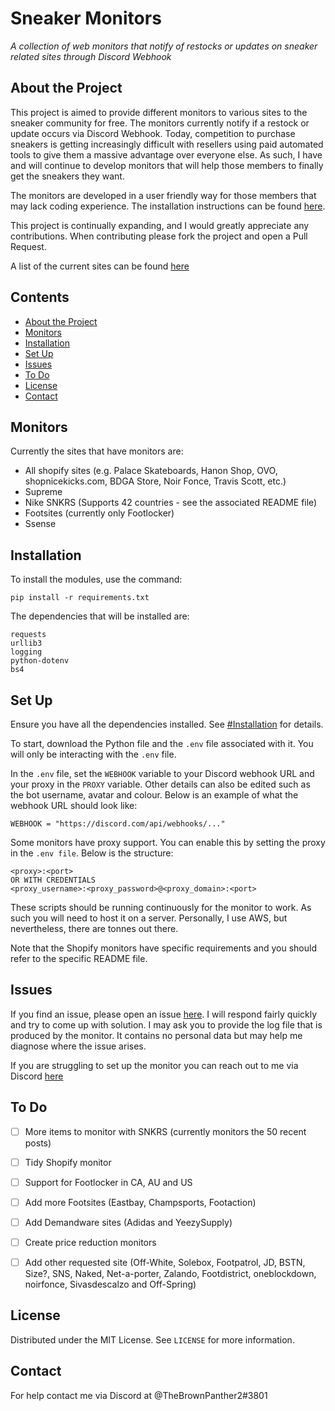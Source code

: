 # Sneaker Monitors
*A collection of web monitors that notify of restocks or updates on sneaker related sites through Discord Webhook*

## About the Project
This project is aimed to provide different monitors to various sites to the sneaker community for free. 
The monitors currently notify if a restock or update occurs via Discord Webhook.
Today, competition to purchase sneakers is getting increasingly difficult with resellers using paid automated tools to give them a massive advantage over everyone else.
As such, I have and will continue to develop monitors that will help those members to finally get the sneakers they want.

The monitors are developed in a user friendly way for those members that may lack coding experience.
The installation instructions can be found [here](#installation). 

This project is continually expanding, and I would greatly appreciate any contributions. 
When contributing please fork the project and open a Pull Request.

A list of the current sites can be found [here](#monitors)

## Contents
* [About the Project](#about-the-project)
* [Monitors](#monitors)
* [Installation](#installation)
* [Set Up](#set-up)
* [Issues](#issues)
* [To Do](#to-do)
* [License](#license)
* [Contact](#contact)

## Monitors 

Currently the sites that have monitors are:
- All shopify sites (e.g. Palace Skateboards, Hanon Shop, OVO, shopnicekicks.com, BDGA Store, Noir Fonce, Travis Scott, etc.)
- Supreme
- Nike SNKRS (Supports 42 countries - see the associated README file)
- Footsites (currently only Footlocker)
- Ssense

## Installation
To install the modules, use the command:
```
pip install -r requirements.txt
```

The dependencies that will be installed are:
```
requests
urllib3
logging
python-dotenv
bs4
```

## Set Up

Ensure you have all the dependencies installed. See [#Installation](#installation) for details.

To start, download the Python file and the ```.env``` file associated with it.
You will only be interacting with the ```.env``` file.

In the ```.env``` file, set the ```WEBHOOK``` variable to your Discord webhook URL and your proxy in the ```PROXY``` variable.
Other details can also be edited such as the bot username, avatar and colour.
Below is an example of what the webhook URL should look like:
```
WEBHOOK = "https://discord.com/api/webhooks/..."
```

Some monitors have proxy support. You can enable this by setting the proxy in the ```.env file```.
Below is the structure:
```
<proxy>:<port>
OR WITH CREDENTIALS
<proxy_username>:<proxy_password>@<proxy_domain>:<port>
```

These scripts should be running continuously for the monitor to work.
As such you will need to host it on a server.
Personally, I use AWS, but nevertheless, there are tonnes out there. 

Note that the Shopify monitors have specific requirements and you should refer to the specific README file.


## Issues

If you find an issue, please open an issue [here](https://github.com/yasserqureshi1/Sneaker-Monitors/issues/new). 
I will respond fairly quickly and try to come up with solution.
I may ask you to provide the log file that is produced by the monitor.
It contains no personal data but may help me diagnose where the issue arises.

If you are struggling to set up the monitor you can reach out to me via Discord [here](#contact)

## To Do
 - [ ] More items to monitor with SNKRS (currently monitors the 50 recent posts)
 - [ ] Tidy Shopify monitor
 - [ ] Support for Footlocker in CA, AU and US
 - [ ] Add more Footsites (Eastbay, Champsports, Footaction)
 - [ ] Add Demandware sites (Adidas and YeezySupply)
 - [ ] Create price reduction monitors
 - [ ] Add other requested site (Off-White, Solebox, Footpatrol, JD, BSTN, Size?, SNS, Naked, Net-a-porter, Zalando, Footdistrict, oneblockdown, noirfonce, Sivasdescalzo and Off-Spring)


## License

Distributed under the MIT License. See ```LICENSE``` for more information.

## Contact

For help contact me via Discord at @TheBrownPanther2#3801

